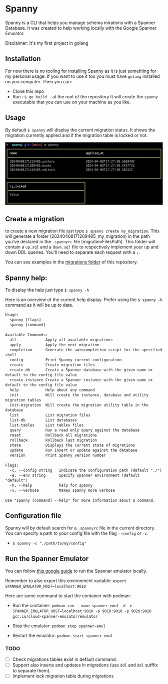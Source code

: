 # Spanny

Spanny is a CLI that helps you manage schema mirations with a Spanner Database. It was created to help working locally with the Google Spanner Emulator.

Disclaimer: It's my first project in golang

## Installation

For now there is no tooling for installing Spanny as it is just something for my personal usage. If you want to use it too you must have `golang` installed on you computer. Then you can:
- Clone this repo 
- Run : `$ go build .` at the root of the repository
It will create the `spanny` executable that you can use on your machine as you like.

## Usage

By default `$ spanny` will display the current migration status. It shows the migration currently applied and if the migration table is locked or not.

![default command display](images/default-cmd.png)

## Create a migration 

to create a new migration file just type `$ spanny create my_migration`. This will generate a folder (20240408171209485_my_migration) in the path you've declared in the `.spannyrc` file (migrationFilesPath). This folder will contain a `up.sql` and a `down.sql` file to respectively implement your up and down DDL queries. You'll need to separate each request with a `;`.

You can see examples in the [migrations folder](https://github.com/SachaCR/spanny/tree/main/migrations) of this repository.

## Spanny help: 

To display the help just type `$ spanny -h`

Here is an overview of the current help display. Prefer using the `$ spanny -h` command as it will be up to date.

```
Usage:
  spanny [flags]
  spanny [command]

Available Commands:
  all             Apply all available migrations
  apply           Apply the next migration
  completion      Generate the autocompletion script for the specified shell
  config          Print Spanny current configuration
  create          Create migration files
  create-db       Create a Spanner database with the given name or default to the config file value
  create-instance Create a Spanner instance with the given name or default to the config file value
  help            Help about any command
  init            Will create the instance, database and utility migration tables
  init-migration  Will create the migration utility table in the database
  list            List migration files
  list-db         List databases
  list-tables     List tables files
  query           Run a read only query against the database
  reset           Rollback all migrations
  rollback        Rollback last migration
  state           Displays the current state of migrations
  update          Run insert or update against the database
  version         Print Spanny version number

Flags:
  -c, --config string   Indicate the configuration path (default "./")
  -e, --env string      Specify spanner environment (default "default")
  -h, --help            help for spanny
  -v, --verbose         Makes spanny more verbose

Use "spanny [command] --help" for more information about a command.
```

## Configuration file

Spanny will by default search for a `.spannyrc` file in the current directory. You can specify a path to your config file with the flag `--config` or `-c`.

- `$ spanny -c "./path/to/my/config"`


## Run the Spanner Emulator

You can follow [this google guide](https://cloud.google.com/spanner/docs/emulator?hl=fr) to run the Spanner emulator locally.

Remember to also export this environment variable: `export SPANNER_EMULATOR_HOST=localhost:9010`

Here are some command to start the container with podman:

- Run the container: `podman run --name spanner-emul -d -e SPANNER_EMULATOR_HOST=localhost:9010 -p 9010:9010 -p 9020:9020 gcr.io/cloud-spanner-emulator/emulator`

- Stop the emulator: `podman stop spanner-emul`
- Restart the emulator: `podman start spanner-emul`



### TODO 

- [ ] Check migrations tables exist in default command.
- [ ] Support also inserts and updates in migrations (use `ddl` and `dml` sufffix to separate them).
- [ ] Implement lock migration table during migrations